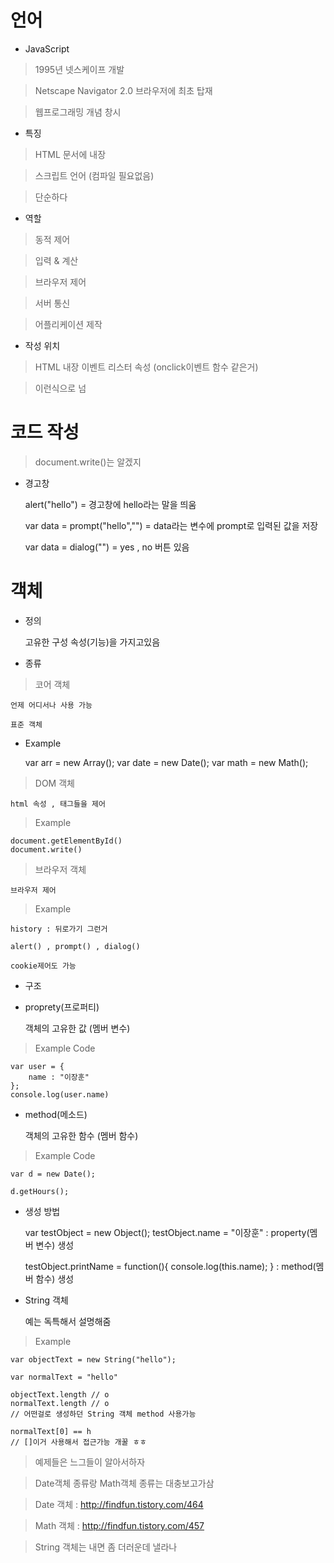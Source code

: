 # 언어

- JavaScript


> 1995년 넷스케이프 개발

> Netscape Navigator 2.0 브라우저에 최초 탑재

> 웹프로그래밍 개념 창시

- 특징


> HTML 문서에 내장

> 스크립트 언어 (컴파일 필요없음)

> 단순하다


- 역할


> 동적 제어

> 입력 & 계산

> 브라우저 제어

> 서버 통신

> 어플리케이션 제작


- 작성 위치


> HTML 내장 이벤트 리스터 속성 (onclick이벤트 함수 같은거)

> <script> 태그

> .js 파일

> URL에 작성


- 작성 방법


> <head> 태그 안에 (head태그에 쓰면 html class랑 id 못불러옴)

> body  태그 안에

> <html> 태그 안이면 사실 어따 넣어도 상관없음 ㅎ 오류는 책임 안짐 ㅎ

> script태그에서 	`<script src ="js/index.js"></script> 이런식으로 넘



# 코드 작성

> document.write()는 알겠지


- 경고창 


	alert("hello") = 경고창에 hello라는 말을 띄움

	var data = prompt("hello","") = data라는 변수에 prompt로 입력된 값을 저장
	
	var data = dialog("") = yes , no 버튼 있음


# 객체


- 정의


	고유한 구성 속성(기능)을 가지고있음


- 종류


> 코어 객체

	언제 어디서나 사용 가능

	표준 객체


- Example


	var arr = new Array();
	var date = new Date();
	var math = new Math();


> DOM 객체


	html 속성 , 태그들을 제어 


> Example 


	document.getElementById()
	document.write()


> 브라우저 객체


	브라우저 제어


> Example


	history : 뒤로가기 그런거

	alert() , prompt() , dialog()

	cookie제어도 가능


- 구조


- proprety(프로퍼티)


	객체의 고유한 값 (멤버 변수)


> Example Code


	var user = {
		name : "이장훈"
	};
	console.log(user.name)


- method(메소드)


	객체의 고유한 함수 (멤버 함수)


> Example Code


	var d = new Date();

	d.getHours();


- 생성 방법


	var testObject = new Object();
	testObject.name = "이장훈" : property(멤버 변수) 생성

	testObject.printName = function(){
		console.log(this.name); 
	} : method(멤버 함수) 생성


- String 객체


	예는 독특해서 설명해줌


> Example


	var objectText = new String("hello");
	
	var normalText = "hello"
	
	objectText.length // o
	normalText.length // o
	// 어떤걸로 생성하던 String 객체 method 사용가능
	
	normalText[0] == h
	// []이거 사용해서 접근가능 개꿀 ㅎㅎ


> 예제들은 느그들이 알아서하자

> Date객체 종류랑 Math객체 종류는 대충보고가삼 

> Date 객체 : http://findfun.tistory.com/464

> Math 객체 : http://findfun.tistory.com/457

> String 객체는 내면 좀 더러운데 낼라나

